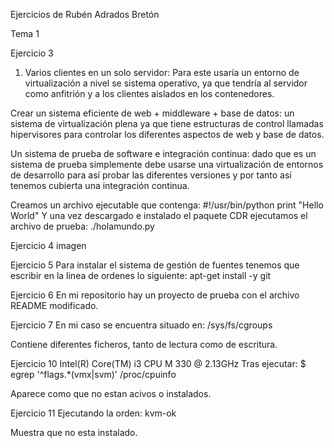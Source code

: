 Ejercicios de Rubén Adrados Bretón

Tema 1

Ejercicio 3
1. Varios clientes en un solo servidor: Para este usaría un entorno de virtualización a nivel se sistema operativo, ya que tendría al servidor como anfitrión y a los clientes aislados en los contenedores.

Crear un sistema eficiente de web + middleware + base de datos: un sistema de virtualización plena ya que tiene estructuras de control llamadas hipervisores para controlar los diferentes aspectos de web y base de datos.

Un sistema de prueba de software e integración continua: dado que es un sistema de prueba simplemente debe usarse una virtualización de entornos de desarrollo para así probar las diferentes versiones y por tanto así tenemos cubierta una integración continua.

Creamos un archivo ejecutable que contenga: #!/usr/bin/python print "Hello World"
Y una vez descargado e instalado el paquete CDR ejecutamos el archivo de prueba:
./holamundo.py

Ejercicio 4
imagen

Ejercicio 5
Para instalar el sistema de gestión de fuentes tenemos que escribir en la linea de ordenes lo siguiente: 
apt-get install -y git

Ejercicio 6
En mi repositorio hay un proyecto de prueba con el archivo README modificado.

Ejercicio 7
En mi caso se encuentra situado en:
/sys/fs/cgroups

Contiene diferentes ficheros, tanto de lectura como de escritura.

Ejercicio 10
Intel(R) Core(TM) i3 CPU M 330 @ 2.13GHz
Tras ejecutar:
$ egrep '^flags.*(vmx|svm)' /proc/cpuinfo

Aparece como que no estan acivos o instalados.

Ejercicio 11
Ejecutando la orden:
kvm-ok

Muestra que no esta instalado.

